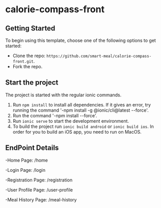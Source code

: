 # calorie-compass-front


## Getting Started
To begin using this template, choose one of the following options to get started:
* Clone the repo: `https://github.com/smart-meal/calorie-compass-front.git`.
* Fork the repo.

## Start the project
The project is started with the regular ionic commands.

1. Run `npm install` to install all dependencies. If it gives an error, try running the command '-npm install -g @ionic/cli@latest --force'.
2. Run the command '-npm install --force'.
3. Run `ionic serve` to start the development environment.
4. To build the project run `ionic build android` or `ionic build ios`. In order for you to build an iOS app, you need to run on MacOS.

## EndPoint Details
-Home Page: /home

-Login Page: /login

-Registration Page: /registration

-User Profile Page: /user-profile

-Meal History Page: /meal-history

